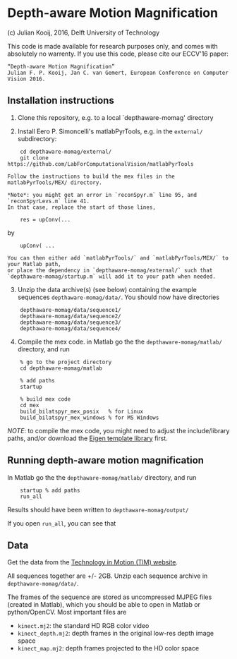 # Depth-aware Motion Magnification
(c) Julian Kooij, 2016, Delft University of Technology

This code is made available for research purposes only, and comes with absolutely no warrenty.
If you use this code, please cite our ECCV'16 paper:

	“Depth-aware Motion Magnification”
	Julian F. P. Kooij, Jan C. van Gemert, European Conference on Computer Vision 2016.

## Installation instructions

1. Clone this repository, e.g. to a local `depthaware-momag' directory

2. Install Eero P. Simoncelli's matlabPyrTools, e.g. in the `external/` subdirectory:
```
	cd depthaware-momag/external/
	git clone https://github.com/LabForComputationalVision/matlabPyrTools
```
	Follow the instructions to build the mex files in the matlabPyrTools/MEX/ directory.

	*Note*: you might get an error in `reconSpyr.m` line 95, and `reconSpyrLevs.m` line 41.
	In that case, replace the start of those lines,
```
	res = upConv(...
```
by
```
	upConv( ...
```
	
	You can then either add `matlabPyrTools/` and `matlabPyrTools/MEX/` to your Matlab path,
	or place the dependency in `depthaware-momag/external/` such that `depthaware-momag/startup.m` will add it to your path when needed.

3. Unzip the data archive(s) (see below) containing the example sequences `depthaware-momag/data/`. You should now have directories
```
	depthaware-momag/data/sequence1/
	depthaware-momag/data/sequence2/
	depthaware-momag/data/sequence3/
	depthaware-momag/data/sequence4/
```

4. Compile the mex code. in Matlab go the the `depthaware-momag/matlab/` directory, and run
```
	% go to the project directory
	cd depthaware-momag/matlab

	% add paths
	startup

	% build mex code
	cd mex
	build_bilatspyr_mex_posix   % for Linux
	build_bilatspyr_mex_windows % for MS Windows
```
*NOTE*: to compile the mex code, you might need to adjust the include/library paths, and/or download the [Eigen template library](http://eigen.tuxfamily.org/index.php?title=Main_Page) first.

## Running depth-aware motion magnification
In Matlab go the the `depthaware-momag/matlab/` directory, and run
```
	startup % add paths
	run_all
```
Results should have been written to `depthaware-momag/output/`

If you open `run_all`, you can see that 


## Data
Get the data from the [Technology in Motion (TIM) website](https://tim.lumc.nl/site/en/research/downloads/).

All sequences together are +/- 2GB.
Unzip each sequence archive in `depthaware-momag/data/`.

The frames of the sequence are stored as uncompressed MJPEG files (created in Matlab), which you should be able to open in Matlab or python/OpenCV.
Most important files are
*	`kinect.mj2`: the standard HD RGB color video
*	`kinect_depth.mj2`: depth frames in the original low-res depth image space
*	`kinect_map.mj2`: depth frames projected to the HD color space





